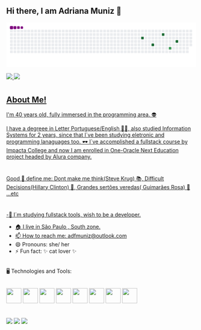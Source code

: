 ## Hi there, I am Adriana Muniz 👋

![snake gif](https://github.com/adfmz/adfmz/blob/output/github-contribution-grid-snake.gif)
<div>
 <a href="https://github.com/adfmz">
 <img loading="lazy" height="180em" src="https://github-readme-stats.vercel.app/api/top-langs/?username=adfmz&layout=compact&langs_count=7&theme=gruvbox"/>
<img loading="lazy" height="180em" src="https://github-readme-stats.vercel.app/api?username=adfmz&show_icons=true&theme=dracula&include_all_commits=true&count_private=true"/>
</div>
  
  #
 
## About Me!
  I'm 40 years old, fully immersed in the programming area. :alien: 


  
  I have a degreee in Letter Portuguese/English 🧑‍🏫, also studied Information Systems for 2 years, since that I´ve been studying eletronic and programming lanaguages too. 🕶️
  I´ve accomplished a fullstack course by Impacta College and now I am enrolled in One-Oracle Next Education project headed by Alura company.

 #
 
 Good :book: define me: Dont make me think(Steve Krug) 📚, Difficult Decisions(Hillary Clinton) 📖, Grandes sertões veredas( Guimarães Rosa) 🔖 ...etc


#



 
#
-🌱 I´m studying fullstack tools, wish to be a developer.
- 🏠 I live in São Paulo , South zone.
- 📫 How to reach me: adfmuniz@outlook.com
- 😄 Pronouns: she/ her
- ⚡ Fun fact: ✨ cat lover ✨

##

🖥️ Technologies and Tools:
<div style = "display: inline_block"><br>
    <img align="center"  src="https://cdn.jsdelivr.net/gh/devicons/devicon@latest/icons/git/git-original.svg" width="40" height="40" /> 
    <img align="center"src="https://cdn.jsdelivr.net/gh/devicons/devicon@latest/icons/javascript/javascript-original.svg" width="40" height="40" />   
    <img align="center"src="https://cdn.jsdelivr.net/gh/devicons/devicon@latest/icons/c/c-original.svg" width="40" height="40" />
    <img align="center"src="https://cdn.jsdelivr.net/gh/devicons/devicon@latest/icons/linux/linux-original.svg"  width="40" height="40" />
    <img align="center" src="https://cdn.jsdelivr.net/gh/devicons/devicon@latest/icons/css3/css3-original.svg" width="40" height="40" />
    <img align="center" src="https://cdn.jsdelivr.net/gh/devicons/devicon@latest/icons/html5/html5-original.svg" width="40" height="40" />
    <img align="center" src="https://cdn.jsdelivr.net/gh/devicons/devicon@latest/icons/mysql/mysql-original-wordmark.svg" width="40" height="40" />
    <img align="center" src="https://cdn.jsdelivr.net/gh/devicons/devicon@latest/icons/postgresql/postgresql-plain-wordmark.svg" width="40" height="40" />
</div> 

#

<div>
<a href="https://www.youtube.com/@driaMuniz_Cyber" target="_blank"><img loading="lazy" src="https://img.shields.io/badge/YouTube-FF0000?style=for-the-badge&logo=youtube&logoColor=white" target="_blank"></a>
<a href = "mailto:driatchiita@gmail.com"><img loading="lazy" src="https://img.shields.io/badge/Gmail-D14836?style=for-the-badge&logo=gmail&logoColor=white" target="_blank"></a>
<a href="https://www.linkedin.com/in/adriana-freire-muniz-desenvolvedora-js/)" target="_blank"><img loading="lazy" src="https://img.shields.io/badge/-LinkedIn-%230077B5?style=for-the-badge&logo=linkedin&logoColor=white" target="_blank"></a>   
</div>
         
        
         
          
  
